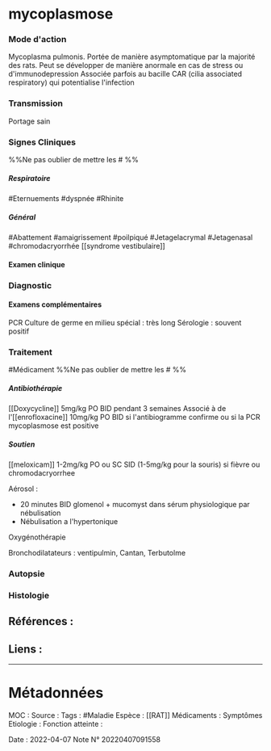 # mycoplasmose
### Mode d'action
Mycoplasma pulmonis. Portée de manière asymptomatique par la majorité des rats. Peut se développer de manière anormale en cas de stress ou d'immunodepression 
Associée parfois au bacille CAR (cilia associated respiratory) qui potentialise l'infection
### Transmission
Portage sain
### Signes Cliniques
%%Ne pas oublier de mettre les # %%
##### Respiratoire 
#Eternuements 
#dyspnée 
#Rhinite

##### Général
#Abattement 
#amaigrissement 
#poilpiqué
#Jetagelacrymal 
#Jetagenasal 
#chromodacryorrhée 
[[syndrome vestibulaire]]



#### Examen clinique
### Diagnostic
#### Examens complémentaires
PCR
Culture de germe en milieu spécial : très long
Sérologie : souvent positif
### Traitement
#Médicament 
%%Ne pas oublier de mettre les # %% 

##### Antibiothérapie
[[Doxycycline]] 5mg/kg PO BID pendant 3 semaines
Associé à de l'[[enrofloxacine]] 10mg/kg PO BID si l'antibiogramme confirme ou si la PCR mycoplasmose est positive
##### Soutien
[[meloxicam]] 1-2mg/kg PO ou SC SID (1-5mg/kg pour la souris) si fièvre ou chromodacryorrhee

Aérosol : 
- 20 minutes BID glomenol + mucomyst dans sérum physiologique par nébulisation
- Nébulisation a l'hypertonique

Oxygénothérapie

Bronchodilatateurs : ventipulmin, Cantan, Terbutolme







### Autopsie
### Histologie

## Références :
>
 

## Liens :



***

# Métadonnées
MOC : 
Source :
Tags : #Maladie 
	Espèce : [[RAT]]
	Médicaments :
	Symptômes
	Etiologie :
	Fonction atteinte :
	
Date : 2022-04-07
Note N° 20220407091558

